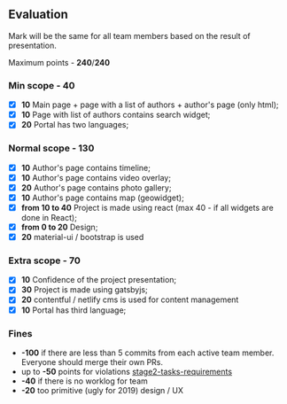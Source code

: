 ## Evaluation

Mark will be the same for all team members based on the result of presentation.

Maximum points - **240**/**240**

### Min scope - **40**
- [x] **10** Main page + page with a list of authors + author's page (only html);
- [x] **10** Page with list of authors contains search widget;
- [x] **20** Portal has two languages;

### Normal scope - **130**
- [x] **10** Author's page contains timeline;
- [x] **10** Author's page contains video overlay;
- [x] **20** Author's page contains photo gallery;
- [x] **10** Author's page contains map (geowidget);
- [x] **from 10 to 40** Project is made using react (max 40 - if all widgets are done in React);
- [x] **from 0 to 20** Design;
- [x] **20** material-ui / bootstrap is used 

### Extra scope - **70**
- [x] **10** Confidence of the project presentation;
- [x] **30** Project is made using gatsbyjs;
- [x] **20** contentful / netlify cms is used for content management
- [x] **10** Portal has third language;

### Fines
- **-100** if there are less than 5 commits from each active team member. Everyone should merge their own PRs. 
- up to **-50** points for violations
[stage2-tasks-requirements](https://github.com/rolling-scopes-school/docs/blob/master/ru/stage2-tasks-requirements.md)
- **-40** if there is no worklog for team
- **-20** too primitive (ugly for 2019) design / UX
